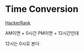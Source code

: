 # Time Conversion

[HackerRank](https://www.hackerrank.com/challenges/time-conversion/problem)

AM이면 + 0시간
PM이면 + 12시간인데

12시는 0시로 본다.